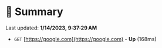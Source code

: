 # 📖 Summary
Last updated: **1/14/2023, 9:37:29 AM**

- `GET` [https://google.com](https://google.com) - **Up** (168ms)
